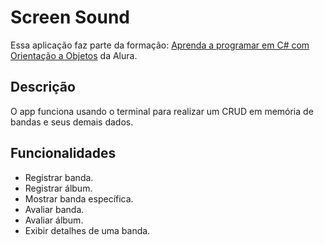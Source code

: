 
# Screen Sound

Essa aplicação faz parte da formação: [Aprenda a programar em C# com Orientação a Objetos](https://www.alura.com.br/formacao-c-sharp-orientacao-objetos?srsltid=AfmBOopUDa2nlH7M3yTtS557euOHh7uAQFxqSShksAzZqn0JSPdR_U7x) da Alura.


## Descrição

O app funciona usando o terminal para realizar um CRUD em memória de bandas e seus demais dados.



## Funcionalidades

- Registrar banda.
- Registrar álbum.
- Mostrar banda específica.
- Avaliar banda.
- Avaliar álbum.
- Exibir detalhes de uma banda.

